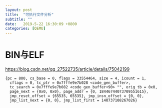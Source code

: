 ```yaml
---
layout: post
title:  "可执行文件分析"
subtitle: ""
date:   2019-5-22 16:30:09 +0800
categories: [QEMU]
---
```


# BIN与ELF

<https://blog.csdn.net/qq_27522735/article/details/75042199>



```
{pc = 800, cs_base = 0, flags = 33554464, size = 4, icount = 1, 
  cflags = 0, tc_ptr = 0x7fffe9e7b028 <code_gen_buffer>, 
  tc_search = 0x7fffe9e7b082 <code_gen_buffer+90> "", orig_tb = 0x0, 
  page_next = {0x0, 0x0}, page_addr = {0, 18446744073709551615}, 
  jmp_reset_offset = {65535, 65535}, jmp_insn_offset = {0, 0}, 
  jmp_list_next = {0, 0}, jmp_list_first = 140737108267026}
```

